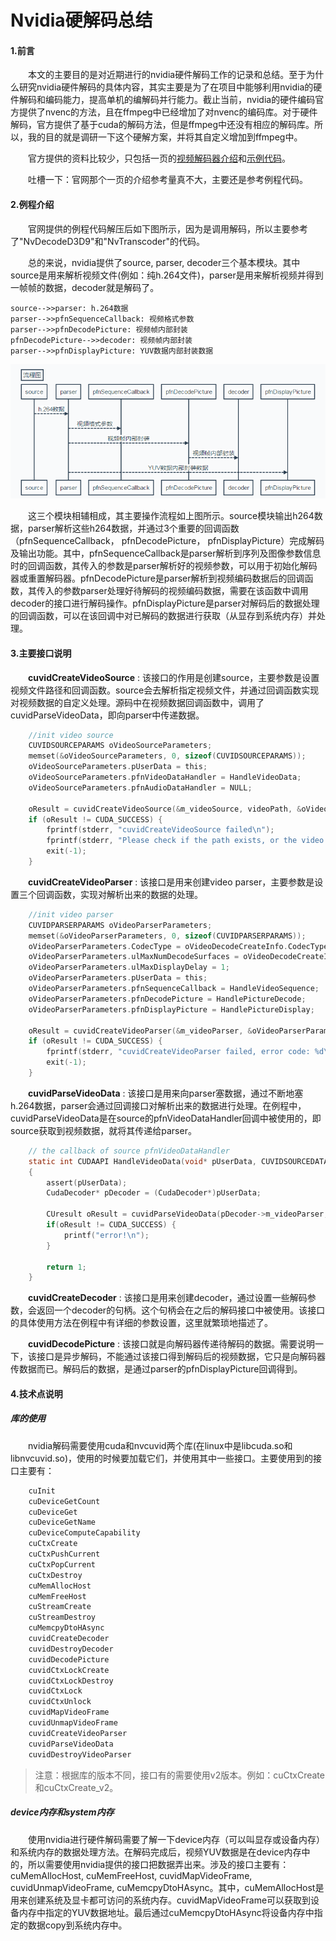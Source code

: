 # Nvidia硬解码总结

#### 1.前言

　　本文的主要目的是对近期进行的nvidia硬件解码工作的记录和总结。至于为什么研究nvidia硬件解码的具体内容，其实主要是为了在项目中能够利用nvidia的硬件解码和编码能力，提高单机的编解码并行能力。截止当前，nvidia的硬件编码官方提供了nvenc的方法，且在ffmpeg中已经增加了对nvenc的编码库。对于硬件解码，官方提供了基于cuda的解码方法，但是ffmpeg中还没有相应的解码库。所以，我的目的就是调研一下这个硬解方案，并将其自定义增加到ffmpeg中。

　　官方提供的资料比较少，只包括一页的[视频解码器介绍](http://docs.nvidia.com/cuda/video-decoder/index.html)和[示例代码](http://developer.download.nvidia.com/assets/cuda/files/nvidia_video_sdk_6.0.1.zip?autho=1466495108_e257516a4c8e5ec4f6992e5b812a8b7e&file=nvidia_video_sdk_6.0.1.zip)。

　　吐槽一下：官网那个一页的介绍参考量真不大，主要还是参考例程代码。


#### 2.例程介绍

　　官网提供的例程代码解压后如下图所示，因为是调用解码，所以主要参考了"NvDecodeD3D9"和"NvTranscoder"的代码。

　　总的来说，nvidia提供了source, parser, decoder三个基本模块。其中source是用来解析视频文件(例如：纯h.264文件)，parser是用来解析视频并得到一帧帧的数据，decoder就是解码了。

```sequence
source-->>parser: h.264数据
parser-->>pfnSequenceCallback: 视频格式参数
parser-->>pfnDecodePicture: 视频帧内部封装
pfnDecodePicture-->>decoder: 视频帧内部封装
parser-->>pfnDisplayPicture: YUV数据内部封装数据
```

![流程图](https://raw.githubusercontent.com/shenhailuanma/notes/master/images/20160713-nvidia-decode-01.png)


　　这三个模块相辅相成，其主要操作流程如上图所示。source模块输出h264数据，parser解析这些h264数据，并通过3个重要的回调函数（pfnSequenceCallback， pfnDecodePicture， pfnDisplayPicture）完成解码及输出功能。其中，pfnSequenceCallback是parser解析到序列及图像参数信息时的回调函数，其传入的参数是parser解析好的视频参数，可以用于初始化解码器或重置解码器。pfnDecodePicture是parser解析到视频编码数据后的回调函数，其传入的参数parser处理好待解码的视频编码数据，需要在该函数中调用decoder的接口进行解码操作。pfnDisplayPicture是parser对解码后的数据处理的回调函数，可以在该回调中对已解码的数据进行获取（从显存到系统内存）并处理。


#### 3.主要接口说明

　　**cuvidCreateVideoSource** : 该接口的作用是创建source，主要参数是设置视频文件路径和回调函数。source会去解析指定视频文件，并通过回调函数实现对视频数据的自定义处理。源码中在视频数据回调函数中，调用了cuvidParseVideoData，即向parser中传递数据。

```c
    //init video source
    CUVIDSOURCEPARAMS oVideoSourceParameters;
    memset(&oVideoSourceParameters, 0, sizeof(CUVIDSOURCEPARAMS));
    oVideoSourceParameters.pUserData = this;
    oVideoSourceParameters.pfnVideoDataHandler = HandleVideoData;
    oVideoSourceParameters.pfnAudioDataHandler = NULL;

    oResult = cuvidCreateVideoSource(&m_videoSource, videoPath, &oVideoSourceParameters);
    if (oResult != CUDA_SUCCESS) {
        fprintf(stderr, "cuvidCreateVideoSource failed\n");
        fprintf(stderr, "Please check if the path exists, or the video is a valid H264 file\n");
        exit(-1);
    }
```


　　**cuvidCreateVideoParser** : 该接口是用来创建video parser，主要参数是设置三个回调函数，实现对解析出来的数据的处理。


```c
    //init video parser
    CUVIDPARSERPARAMS oVideoParserParameters;
    memset(&oVideoParserParameters, 0, sizeof(CUVIDPARSERPARAMS));
    oVideoParserParameters.CodecType = oVideoDecodeCreateInfo.CodecType;
    oVideoParserParameters.ulMaxNumDecodeSurfaces = oVideoDecodeCreateInfo.ulNumDecodeSurfaces;
    oVideoParserParameters.ulMaxDisplayDelay = 1;
    oVideoParserParameters.pUserData = this;
    oVideoParserParameters.pfnSequenceCallback = HandleVideoSequence;
    oVideoParserParameters.pfnDecodePicture = HandlePictureDecode;
    oVideoParserParameters.pfnDisplayPicture = HandlePictureDisplay;

    oResult = cuvidCreateVideoParser(&m_videoParser, &oVideoParserParameters);
    if (oResult != CUDA_SUCCESS) {
        fprintf(stderr, "cuvidCreateVideoParser failed, error code: %d\n", oResult);
        exit(-1);
    }
```

　　**cuvidParseVideoData** : 该接口是用来向parser塞数据，通过不断地塞h.264数据，parser会通过回调接口对解析出来的数据进行处理。在例程中，cuvidParseVideoData是在source的pfnVideoDataHandler回调中被使用的，即source获取到视频数据，就将其传递给parser。

```c
    // the callback of source pfnVideoDataHandler
    static int CUDAAPI HandleVideoData(void* pUserData, CUVIDSOURCEDATAPACKET* pPacket)
    {
        assert(pUserData);
        CudaDecoder* pDecoder = (CudaDecoder*)pUserData;

        CUresult oResult = cuvidParseVideoData(pDecoder->m_videoParser, pPacket);
        if(oResult != CUDA_SUCCESS) {
            printf("error!\n");
        }

        return 1;
    }
```

　　**cuvidCreateDecoder** : 该接口是用来创建decoder，通过设置一些解码参数，会返回一个decoder的句柄。这个句柄会在之后的解码接口中被使用。该接口的具体使用方法在例程中有详细的参数设置，这里就繁琐地描述了。


　　**cuvidDecodePicture** : 该接口就是向解码器传递待解码的数据。需要说明一下，该接口是异步解码，不能通过该接口得到解码后的视频数据，它只是向解码器传数据而已。解码后的数据，是通过parser的pfnDisplayPicture回调得到。




#### 4.技术点说明

##### 库的使用
　　nvidia解码需要使用cuda和nvcuvid两个库(在linux中是libcuda.so和libnvcuvid.so)，使用的时候要加载它们，并使用其中一些接口。主要使用到的接口主要有：
```c
    cuInit
    cuDeviceGetCount
    cuDeviceGet
    cuDeviceGetName
    cuDeviceComputeCapability
    cuCtxCreate
    cuCtxPushCurrent
    cuCtxPopCurrent
    cuCtxDestroy
    cuMemAllocHost
    cuMemFreeHost
    cuStreamCreate
    cuStreamDestroy
    cuMemcpyDtoHAsync
    cuvidCreateDecoder
    cuvidDestroyDecoder
    cuvidDecodePicture
    cuvidCtxLockCreate
    cuvidCtxLockDestroy
    cuvidCtxLock
    cuvidCtxUnlock
    cuvidMapVideoFrame
    cuvidUnmapVideoFrame
    cuvidCreateVideoParser
    cuvidParseVideoData
    cuvidDestroyVideoParser
```
> 注意：根据库的版本不同，接口有的需要使用v2版本。例如：cuCtxCreate和cuCtxCreate_v2。

##### device内存和system内存
　　使用nvidia进行硬件解码需要了解一下device内存（可以叫显存或设备内存）和系统内存的数据处理方法。在解码完成后，视频YUV数据是在device内存中的，所以需要使用nvidia提供的接口把数据弄出来。涉及的接口主要有：cuMemAllocHost, cuMemFreeHost, cuvidMapVideoFrame, cuvidUnmapVideoFrame, cuMemcpyDtoHAsync。其中，cuMemAllocHost是用来创建系统及显卡都可访问的系统内存。cuvidMapVideoFrame可以获取到设备内存中指定的YUV数据地址。最后通过cuMemcpyDtoHAsync将设备内存中指定的数据copy到系统内存中。


